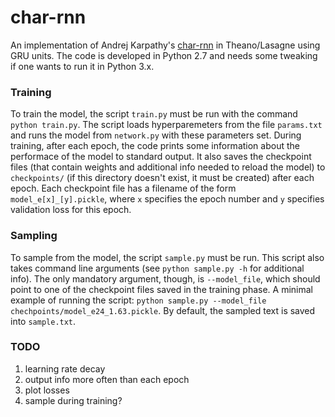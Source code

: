 # char-rnn

An implementation of Andrej Karpathy's [char-rnn](https://github.com/karpathy/char-rnn) in Theano/Lasagne using 
GRU units. The code is developed in Python 2.7 and needs some tweaking if one wants to run it in Python 3.x.

### Training
To train the model, the script `train.py` must be run with the command `python train.py`. The script loads hyperparemeters from the file
`params.txt` and runs the model from `network.py` with these parameters set. During training, after each epoch, the code prints some 
information about the performace of the model to standard output. It also saves the checkpoint files (that contain weights and additional 
info needed to reload the model) to `checkpoints/` (if this directory doesn't exist, it must be created) after each epoch. Each checkpoint 
file has a filename of the form `model_e[x]_[y].pickle`, where `x` specifies the epoch number and `y` specifies validation loss for this epoch.

### Sampling
To sample from the model, the script `sample.py` must be run. This script also takes command line arguments (see `python sample.py -h` 
for additional info). The only mandatory argument, though, is `--model_file`, which should point to one of the checkpoint files saved in 
the training phase. A minimal example of running the script: `python sample.py --model_file chechpoints/model_e24_1.63.pickle`. By default,
the sampled text is saved into `sample.txt`.

### TODO
1. learning rate decay
2. output info more often than each epoch
3. plot losses
4. sample during training?